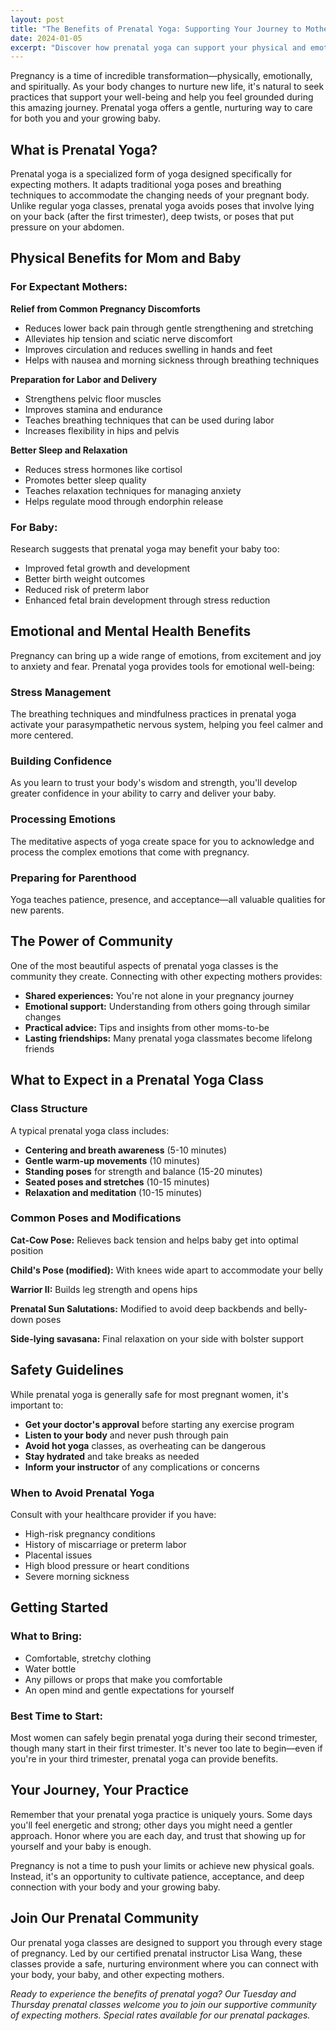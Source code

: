 ```yaml
---
layout: post
title: "The Benefits of Prenatal Yoga: Supporting Your Journey to Motherhood"
date: 2024-01-05
excerpt: "Discover how prenatal yoga can support your physical and emotional well-being throughout pregnancy while connecting you with other expecting mothers."
---
```


Pregnancy is a time of incredible transformation—physically, emotionally, and spiritually. As your body changes to nurture new life, it's natural to seek practices that support your well-being and help you feel grounded during this amazing journey. Prenatal yoga offers a gentle, nurturing way to care for both you and your growing baby.

## What is Prenatal Yoga?

Prenatal yoga is a specialized form of yoga designed specifically for expecting mothers. It adapts traditional yoga poses and breathing techniques to accommodate the changing needs of your pregnant body. Unlike regular yoga classes, prenatal yoga avoids poses that involve lying on your back (after the first trimester), deep twists, or poses that put pressure on your abdomen.

## Physical Benefits for Mom and Baby

### For Expectant Mothers:

**Relief from Common Pregnancy Discomforts**
- Reduces lower back pain through gentle strengthening and stretching
- Alleviates hip tension and sciatic nerve discomfort
- Improves circulation and reduces swelling in hands and feet
- Helps with nausea and morning sickness through breathing techniques

**Preparation for Labor and Delivery**
- Strengthens pelvic floor muscles
- Improves stamina and endurance
- Teaches breathing techniques that can be used during labor
- Increases flexibility in hips and pelvis

**Better Sleep and Relaxation**
- Reduces stress hormones like cortisol
- Promotes better sleep quality
- Teaches relaxation techniques for managing anxiety
- Helps regulate mood through endorphin release

### For Baby:

Research suggests that prenatal yoga may benefit your baby too:
- Improved fetal growth and development
- Better birth weight outcomes
- Reduced risk of preterm labor
- Enhanced fetal brain development through stress reduction

## Emotional and Mental Health Benefits

Pregnancy can bring up a wide range of emotions, from excitement and joy to anxiety and fear. Prenatal yoga provides tools for emotional well-being:

### Stress Management
The breathing techniques and mindfulness practices in prenatal yoga activate your parasympathetic nervous system, helping you feel calmer and more centered.

### Building Confidence
As you learn to trust your body's wisdom and strength, you'll develop greater confidence in your ability to carry and deliver your baby.

### Processing Emotions
The meditative aspects of yoga create space for you to acknowledge and process the complex emotions that come with pregnancy.

### Preparing for Parenthood
Yoga teaches patience, presence, and acceptance—all valuable qualities for new parents.

## The Power of Community

One of the most beautiful aspects of prenatal yoga classes is the community they create. Connecting with other expecting mothers provides:

- **Shared experiences:** You're not alone in your pregnancy journey
- **Emotional support:** Understanding from others going through similar changes
- **Practical advice:** Tips and insights from other moms-to-be
- **Lasting friendships:** Many prenatal yoga classmates become lifelong friends

## What to Expect in a Prenatal Yoga Class

### Class Structure

A typical prenatal yoga class includes:
- **Centering and breath awareness** (5-10 minutes)
- **Gentle warm-up movements** (10 minutes)
- **Standing poses** for strength and balance (15-20 minutes)
- **Seated poses and stretches** (10-15 minutes)
- **Relaxation and meditation** (10-15 minutes)

### Common Poses and Modifications

**Cat-Cow Pose:** Relieves back tension and helps baby get into optimal position

**Child's Pose (modified):** With knees wide apart to accommodate your belly

**Warrior II:** Builds leg strength and opens hips

**Prenatal Sun Salutations:** Modified to avoid deep backbends and belly-down poses

**Side-lying savasana:** Final relaxation on your side with bolster support

## Safety Guidelines

While prenatal yoga is generally safe for most pregnant women, it's important to:

- **Get your doctor's approval** before starting any exercise program
- **Listen to your body** and never push through pain
- **Avoid hot yoga** classes, as overheating can be dangerous
- **Stay hydrated** and take breaks as needed
- **Inform your instructor** of any complications or concerns

### When to Avoid Prenatal Yoga

Consult with your healthcare provider if you have:
- High-risk pregnancy conditions
- History of miscarriage or preterm labor
- Placental issues
- High blood pressure or heart conditions
- Severe morning sickness

## Getting Started

### What to Bring:
- Comfortable, stretchy clothing
- Water bottle
- Any pillows or props that make you comfortable
- An open mind and gentle expectations for yourself

### Best Time to Start:
Most women can safely begin prenatal yoga during their second trimester, though many start in their first trimester. It's never too late to begin—even if you're in your third trimester, prenatal yoga can provide benefits.

## Your Journey, Your Practice

Remember that your prenatal yoga practice is uniquely yours. Some days you'll feel energetic and strong; other days you might need a gentler approach. Honor where you are each day, and trust that showing up for yourself and your baby is enough.

Pregnancy is not a time to push your limits or achieve new physical goals. Instead, it's an opportunity to cultivate patience, acceptance, and deep connection with your body and your growing baby.

## Join Our Prenatal Community

Our prenatal yoga classes are designed to support you through every stage of pregnancy. Led by our certified prenatal instructor Lisa Wang, these classes provide a safe, nurturing environment where you can connect with your body, your baby, and other expecting mothers.

*Ready to experience the benefits of prenatal yoga? Our Tuesday and Thursday prenatal classes welcome you to join our supportive community of expecting mothers. Special rates available for our prenatal packages.*